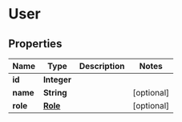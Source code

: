 
# User

## Properties
Name | Type | Description | Notes
------------ | ------------- | ------------- | -------------
**id** | **Integer** |  | 
**name** | **String** |  |  [optional]
**role** | [**Role**](Role.md) |  |  [optional]



